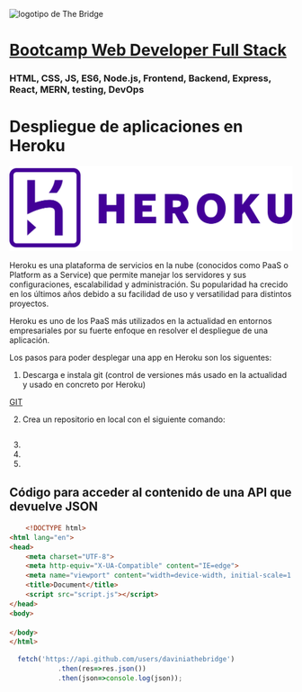 ![logotipo de The Bridge](https://user-images.githubusercontent.com/27650532/77754601-e8365180-702b-11ea-8bed-5bc14a43f869.png  "logotipo de The Bridge")


# [Bootcamp Web Developer Full Stack](https://www.thebridge.tech/bootcamps/bootcamp-fullstack-developer/)

### HTML, CSS,  JS, ES6, Node.js, Frontend, Backend, Express, React, MERN, testing, DevOps

# Despliegue de aplicaciones en Heroku

![img](../assets/heroku.png)

Heroku es una plataforma de servicios en la nube (conocidos como PaaS o Platform as a Service) que permite manejar los servidores y sus configuraciones, escalabilidad y administración. Su popularidad ha crecido en los últimos años debido a su facilidad de uso y versatilidad para distintos proyectos.

Heroku es uno de los PaaS más utilizados en la actualidad en entornos empresariales por su fuerte enfoque en resolver el despliegue de una aplicación. 

Los pasos para poder desplegar una app en Heroku son los siguentes: 

1. Descarga e instala git (control de versiones más usado en la actualidad y usado en concreto por Heroku)

[GIT]()

2. Crea un repositorio en local con el siguiente comando: 

```

```

3. 


4. 


5. 




## Código para acceder al contenido de una API que devuelve JSON

```html
    <!DOCTYPE html>
<html lang="en">
<head>
    <meta charset="UTF-8">
    <meta http-equiv="X-UA-Compatible" content="IE=edge">
    <meta name="viewport" content="width=device-width, initial-scale=1.0">
    <title>Document</title>
    <script src="script.js"></script>
</head>
<body>
    
</body>
</html>

```

```javascript
  fetch('https://api.github.com/users/daviniathebridge')
            .then(res=>res.json())
            .then(json=>console.log(json));

```